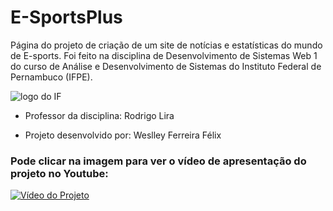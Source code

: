 # E-SportsPlus

Página do projeto de criação de um site de notícias e estatísticas do mundo de E-sports. Foi feito na disciplina de Desenvolvimento de Sistemas Web 1 do curso de Análise e Desenvolvimento de Sistemas do Instituto Federal de Pernambuco (IFPE). 

<img src="https://upload.wikimedia.org/wikipedia/commons/d/d0/Ifpe_logomarca.png" alt ="logo do IF"></a>


* Professor da disciplina: Rodrigo Lira

* Projeto desenvolvido por: Weslley Ferreira Félix 


### Pode clicar na imagem para ver o vídeo de apresentação do projeto no Youtube:

<a href="https://youtu.be/W8smwqmVK7E" target=" _blank">
  <img src="https://user-images.githubusercontent.com/57967369/123856778-e080ef00-d8f7-11eb-97b3-aa9be83524eb.gif" alt ="Vídeo do Projeto">
  </a>

